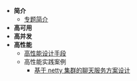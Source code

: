 <!-- _sidebar.md -->

* **简介**
  * [专题简介](/three-high-application/home.md)
* **高可用**
* **高并发**
* **高性能**
  * [高性能设计手段](/three-high-application/high-performance/high-performance-solution.md)
  * 高性能实践案例
    * [基于 netty 集群的聊天服务方案设计](/three-high-application/high-performance/based-on-netty-cluster-chat.md)